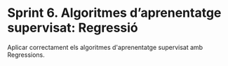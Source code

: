 # Sprint 6. Algoritmes d’aprenentatge supervisat: Regressió
Aplicar correctament els algoritmes d'aprenentatge supervisat amb Regressions.
